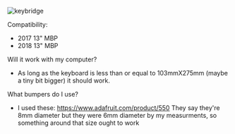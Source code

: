 ![keybridge](keybridge.heic)

Compatibility:
* 2017 13" MBP
* 2018 13" MBP

Will it work with my computer?
- As long as the keyboard is less than or equal to 103mmX275mm (maybe a tiny bit bigger) it should work.

What bumpers do I use?
- I used these: https://www.adafruit.com/product/550 They say they're 8mm diameter but they were 6mm diameter by my measurments, so something around that size ought to work
